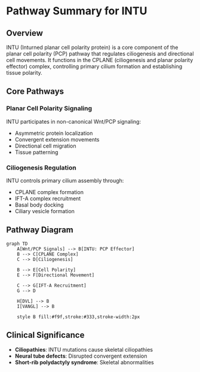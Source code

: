 # Pathway Summary for INTU

## Overview
INTU (Inturned planar cell polarity protein) is a core component of the planar cell polarity (PCP) pathway that regulates ciliogenesis and directional cell movements. It functions in the CPLANE (ciliogenesis and planar polarity effector) complex, controlling primary cilium formation and establishing tissue polarity.

## Core Pathways

### Planar Cell Polarity Signaling
INTU participates in non-canonical Wnt/PCP signaling:
- Asymmetric protein localization
- Convergent extension movements
- Directional cell migration
- Tissue patterning

### Ciliogenesis Regulation
INTU controls primary cilium assembly through:
- CPLANE complex formation
- IFT-A complex recruitment
- Basal body docking
- Ciliary vesicle formation

## Pathway Diagram

```mermaid
graph TD
    A[Wnt/PCP Signals] --> B[INTU: PCP Effector]
    B --> C[CPLANE Complex]
    C --> D[Ciliogenesis]
    
    B --> E[Cell Polarity]
    E --> F[Directional Movement]
    
    C --> G[IFT-A Recruitment]
    G --> D
    
    H[DVL] --> B
    I[VANGL] --> B
    
    style B fill:#f9f,stroke:#333,stroke-width:2px
```

## Clinical Significance
- **Ciliopathies**: INTU mutations cause skeletal ciliopathies
- **Neural tube defects**: Disrupted convergent extension
- **Short-rib polydactyly syndrome**: Skeletal abnormalities

